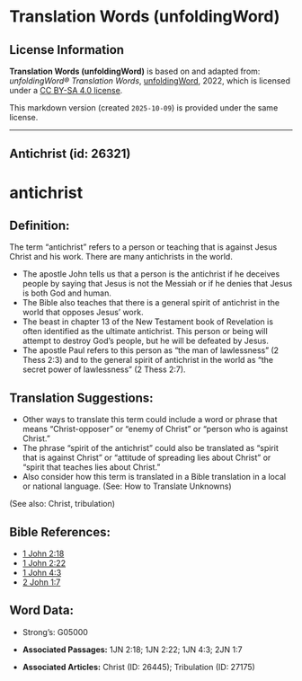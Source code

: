 # Translation Words (unfoldingWord)

## License Information

**Translation Words (unfoldingWord)** is based on and adapted from: _unfoldingWord® Translation Words_, [unfoldingWord](https://unfoldingword.org/utw), 2022, which is licensed under a [CC BY-SA 4.0 license](https://creativecommons.org/licenses/by-sa/4.0/legalcode.en).

This markdown version (created `2025-10-09`) is provided under the same license.



--------------------------------

## Antichrist (id: 26321)

antichrist
==========

Definition:
-----------

The term “antichrist” refers to a person or teaching that is against Jesus Christ and his work. There are many antichrists in the world.

* The apostle John tells us that a person is the antichrist if he deceives people by saying that Jesus is not the Messiah or if he denies that Jesus is both God and human.
* The Bible also teaches that there is a general spirit of antichrist in the world that opposes Jesus’ work.
* The beast in chapter 13 of the New Testament book of Revelation is often identified as the ultimate antichrist. This person or being will attempt to destroy God’s people, but he will be defeated by Jesus.
* The apostle Paul refers to this person as “the man of lawlessness” (2 Thess 2:3\) and to the general spirit of antichrist in the world as “the secret power of lawlessness” (2 Thess 2:7\).

Translation Suggestions:
------------------------

* Other ways to translate this term could include a word or phrase that means “Christ\-opposer” or “enemy of Christ” or “person who is against Christ.”
* The phrase “spirit of the antichrist” could also be translated as “spirit that is against Christ” or “attitude of spreading lies about Christ” or “spirit that teaches lies about Christ.”
* Also consider how this term is translated in a Bible translation in a local or national language. (See: How to Translate Unknowns)

(See also: Christ, tribulation)

Bible References:
-----------------

* [1 John 2:18](https://ref.ly/1John2:18)
* [1 John 2:22](https://ref.ly/1John2:22)
* [1 John 4:3](https://ref.ly/1John4:3)
* [2 John 1:7](https://ref.ly/2John1:7)

Word Data:
----------

* Strong’s: G05000

* **Associated Passages:** 1JN 2:18; 1JN 2:22; 1JN 4:3; 2JN 1:7
* **Associated Articles:** Christ (ID: 26445); Tribulation (ID: 27175)

